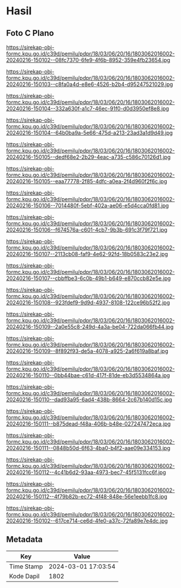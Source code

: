# Hasil

## Foto C Plano

https://sirekap-obj-formc.kpu.go.id/c39d/pemilu/pdpr/18/03/06/20/16/1803062016002-20240216-150102--08fc7370-6fe9-4f6b-8952-359e4fb23654.jpg

https://sirekap-obj-formc.kpu.go.id/c39d/pemilu/pdpr/18/03/06/20/16/1803062016002-20240216-150103--c8fa0a4d-e8e6-4526-b2b4-d95247521029.jpg

https://sirekap-obj-formc.kpu.go.id/c39d/pemilu/pdpr/18/03/06/20/16/1803062016002-20240216-150104--332a630f-a1c7-46ec-91f0-d0d3950ef8e8.jpg

https://sirekap-obj-formc.kpu.go.id/c39d/pemilu/pdpr/18/03/06/20/16/1803062016002-20240216-150104--64b0ba9a-5e66-475d-a213-23ad3a1d9d49.jpg

https://sirekap-obj-formc.kpu.go.id/c39d/pemilu/pdpr/18/03/06/20/16/1803062016002-20240216-150105--dedf68e2-2b29-4eac-a735-c586c70126d1.jpg

https://sirekap-obj-formc.kpu.go.id/c39d/pemilu/pdpr/18/03/06/20/16/1803062016002-20240216-150105--eaa77778-2f85-4dfc-a0ea-2f4d960f2f6c.jpg

https://sirekap-obj-formc.kpu.go.id/c39d/pemilu/pdpr/18/03/06/20/16/1803062016002-20240216-150106--7014480f-5ebf-402a-ae06-e5d4cca0fd81.jpg

https://sirekap-obj-formc.kpu.go.id/c39d/pemilu/pdpr/18/03/06/20/16/1803062016002-20240216-150106--f674576a-c601-4cb7-9b3b-691c3f79f721.jpg

https://sirekap-obj-formc.kpu.go.id/c39d/pemilu/pdpr/18/03/06/20/16/1803062016002-20240216-150107--2113cb08-faf9-4e62-92fd-18b0583c23e2.jpg

https://sirekap-obj-formc.kpu.go.id/c39d/pemilu/pdpr/18/03/06/20/16/1803062016002-20240216-150107--cbbffbe3-6c0b-49b1-b649-e870ccb82e5e.jpg

https://sirekap-obj-formc.kpu.go.id/c39d/pemilu/pdpr/18/03/06/20/16/1803062016002-20240216-150108--923fdef9-9d9d-4937-8108-122ce96b52f2.jpg

https://sirekap-obj-formc.kpu.go.id/c39d/pemilu/pdpr/18/03/06/20/16/1803062016002-20240216-150109--2a0e55c8-249d-4a3a-be04-722da066fb44.jpg

https://sirekap-obj-formc.kpu.go.id/c39d/pemilu/pdpr/18/03/06/20/16/1803062016002-20240216-150109--8f892f93-de5a-4078-a925-2a6f619a8baf.jpg

https://sirekap-obj-formc.kpu.go.id/c39d/pemilu/pdpr/18/03/06/20/16/1803062016002-20240216-150110--0bb44bae-c61d-417f-81de-eb3d5534864a.jpg

https://sirekap-obj-formc.kpu.go.id/c39d/pemilu/pdpr/18/03/06/20/16/1803062016002-20240216-150110--dad93a95-6ad4-438b-8664-2c67b140d15c.jpg

https://sirekap-obj-formc.kpu.go.id/c39d/pemilu/pdpr/18/03/06/20/16/1803062016002-20240216-150111--b875dead-f48a-406b-b48e-027247472eca.jpg

https://sirekap-obj-formc.kpu.go.id/c39d/pemilu/pdpr/18/03/06/20/16/1803062016002-20240216-150111--0848b50d-6f63-4ba0-b4f2-aae09e334153.jpg

https://sirekap-obj-formc.kpu.go.id/c39d/pemilu/pdpr/18/03/06/20/16/1803062016002-20240216-150112--4c41b6d2-93aa-4973-bec7-45f5131fcc6f.jpg

https://sirekap-obj-formc.kpu.go.id/c39d/pemilu/pdpr/18/03/06/20/16/1803062016002-20240216-150112--4f79b82b-ec72-4f48-848e-56e1eebb1fc8.jpg

https://sirekap-obj-formc.kpu.go.id/c39d/pemilu/pdpr/18/03/06/20/16/1803062016002-20240216-150102--617ce714-ce6d-4fe0-a37c-72fa89e7e4dc.jpg


## Metadata

| Key        | Value               |
| ---------- | ------------------- |
| Time Stamp | 2024-03-01 17:03:54 |
| Kode Dapil | 1802                |



